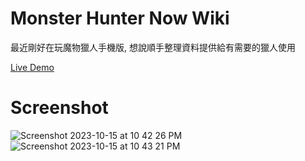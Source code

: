 # Monster Hunter Now Wiki
最近剛好在玩魔物獵人手機版, 想說順手整理資料提供給有需要的獵人使用

[Live Demo](https://mhnow.wowkit.net/)

# Screenshot
![Screenshot 2023-10-15 at 10 42 26 PM](https://github.com/junminhong/mhnow-webapp/assets/61868459/bbb7239c-3ba7-4336-bd5b-680140a3c510)
![Screenshot 2023-10-15 at 10 43 21 PM](https://github.com/junminhong/mhnow-webapp/assets/61868459/ca8620a4-0495-49d6-95cc-91fb0dccc5ce)
